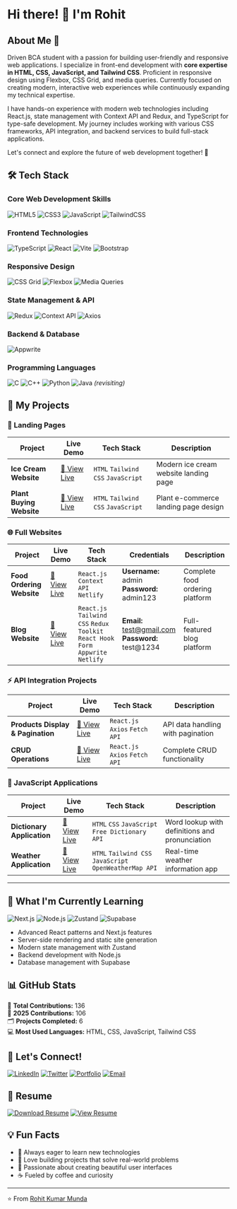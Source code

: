 # Hi there! 👋 I'm Rohit

## About Me 🚀

Driven BCA student with a passion for building user-friendly and responsive web applications. I specialize in front-end development with **core expertise in HTML, CSS, JavaScript, and Tailwind CSS**. Proficient in responsive design using Flexbox, CSS Grid, and media queries. Currently focused on creating modern, interactive web experiences while continuously expanding my technical expertise.

I have hands-on experience with modern web technologies including React.js, state management with Context API and Redux, and TypeScript for type-safe development. My journey includes working with various CSS frameworks, API integration, and backend services to build full-stack applications.

Let's connect and explore the future of web development together! 🌟

## 🛠️ Tech Stack

### Core Web Development Skills
![HTML5](https://img.shields.io/badge/HTML5-E34F26?style=for-the-badge&logo=html5&logoColor=white)
![CSS3](https://img.shields.io/badge/CSS3-1572B6?style=for-the-badge&logo=css3&logoColor=white)
![JavaScript](https://img.shields.io/badge/JavaScript-F7DF1E?style=for-the-badge&logo=javascript&logoColor=black)
![TailwindCSS](https://img.shields.io/badge/Tailwind_CSS-38B2AC?style=for-the-badge&logo=tailwind-css&logoColor=white)

### Frontend Technologies
![TypeScript](https://img.shields.io/badge/TypeScript-007ACC?style=for-the-badge&logo=typescript&logoColor=white)
![React](https://img.shields.io/badge/React-20232A?style=for-the-badge&logo=react&logoColor=61DAFB)
![Vite](https://img.shields.io/badge/Vite-646CFF?style=for-the-badge&logo=vite&logoColor=white)
![Bootstrap](https://img.shields.io/badge/Bootstrap-563D7C?style=for-the-badge&logo=bootstrap&logoColor=white)

### Responsive Design
![CSS Grid](https://img.shields.io/badge/CSS_Grid-1572B6?style=for-the-badge&logo=css3&logoColor=white)
![Flexbox](https://img.shields.io/badge/Flexbox-1572B6?style=for-the-badge&logo=css3&logoColor=white)
![Media Queries](https://img.shields.io/badge/Media_Queries-1572B6?style=for-the-badge&logo=css3&logoColor=white)

### State Management & API
![Redux](https://img.shields.io/badge/Redux-593D88?style=for-the-badge&logo=redux&logoColor=white)
![Context API](https://img.shields.io/badge/Context_API-20232A?style=for-the-badge&logo=react&logoColor=61DAFB)
![Axios](https://img.shields.io/badge/Axios-5A29E4?style=for-the-badge&logo=axios&logoColor=white)

### Backend & Database
![Appwrite](https://img.shields.io/badge/Appwrite-FD366E?style=for-the-badge&logo=appwrite&logoColor=white)

### Programming Languages
![C](https://img.shields.io/badge/C-00599C?style=for-the-badge&logo=c&logoColor=white)
![C++](https://img.shields.io/badge/C++-00599C?style=for-the-badge&logo=c%2B%2B&logoColor=white)
![Python](https://img.shields.io/badge/Python-3776AB?style=for-the-badge&logo=python&logoColor=white)
![Java](https://img.shields.io/badge/Java-ED8B00?style=for-the-badge&logo=openjdk&logoColor=white) *(revisiting)*

## 🚀 My Projects

### 🎨 Landing Pages
| Project | Live Demo | Tech Stack | Description |
|---------|-----------|-----------|-------------|
| **Ice Cream Website** | [🔗 View Live](https://ice-cream-website-landing-page.netlify.app/) | `HTML` `Tailwind CSS` `JavaScript` | Modern ice cream website landing page |
| **Plant Buying Website** | [🔗 View Live](https://plant-website-landing-page.netlify.app/) | `HTML` `Tailwind CSS` `JavaScript` | Plant e-commerce landing page design |

### 🌐 Full Websites
| Project | Live Demo | Tech Stack | Credentials | Description |
|---------|-----------|-----------|-------------|-------------|
| **Food Ordering Website** | [🔗 View Live](https://online-food-ordering-website-by-rohit.netlify.app/) | `React.js` `Context API` `Netlify` | **Username:** admin<br>**Password:** admin123 | Complete food ordering platform |
| **Blog Website** | [🔗 View Live](https://blog-website-by-rohit.netlify.app/) | `React.js` `Tailwind CSS` `Redux Toolkit` `React Hook Form` `Appwrite` `Netlify` | **Email:** test@gmail.com<br>**Password:** test@1234 | Full-featured blog platform |

### ⚡ API Integration Projects
| Project | Live Demo | Tech Stack | Description |
|---------|-----------|-----------|-------------|
| **Products Display & Pagination** | [🔗 View Live](https://api-handling-and-pagination-by-rohit.netlify.app/) | `React.js` `Axios` `Fetch API` | API data handling with pagination |
| **CRUD Operations** | [🔗 View Live](https://api-crud-operartion-by-rohit.netlify.app/) | `React.js` `Axios` `Fetch API` | Complete CRUD functionality |

### 📱 JavaScript Applications
| Project | Live Demo | Tech Stack | Description |
|---------|-----------|-----------|-------------|
| **Dictionary Application** | [🔗 View Live](#) | `HTML` `CSS` `JavaScript` `Free Dictionary API` | Word lookup with definitions and pronunciation |
| **Weather Application** | [🔗 View Live](#) | `HTML` `Tailwind CSS` `JavaScript` `OpenWeatherMap API` | Real-time weather information app |

---

## 🌱 What I'm Currently Learning

![Next.js](https://img.shields.io/badge/Next.js-000000?style=for-the-badge&logo=nextdotjs&logoColor=white)
![Node.js](https://img.shields.io/badge/Node.js-43853D?style=for-the-badge&logo=node.js&logoColor=white)
![Zustand](https://img.shields.io/badge/Zustand-FF6B35?style=for-the-badge&logo=react&logoColor=white)
![Supabase](https://img.shields.io/badge/Supabase-3ECF8E?style=for-the-badge&logo=supabase&logoColor=white)

- Advanced React patterns and Next.js features
- Server-side rendering and static site generation
- Modern state management with Zustand
- Backend development with Node.js
- Database management with Supabase

## 📊 GitHub Stats

🚀 **Total Contributions:** 136  
📅 **2025 Contributions:** 106  
🗂️ **Projects Completed:** 6  
💻 **Most Used Languages:** HTML, CSS, JavaScript, Tailwind CSS

## 🤝 Let's Connect!

[![LinkedIn](https://img.shields.io/badge/LinkedIn-0077B5?style=for-the-badge&logo=linkedin&logoColor=white)](https://linkedin.com/in/yourprofile)
[![Twitter](https://img.shields.io/badge/Twitter-1DA1F2?style=for-the-badge&logo=twitter&logoColor=white)](https://twitter.com/yourhandle)
[![Portfolio](https://img.shields.io/badge/Portfolio-FF5722?style=for-the-badge&logo=todoist&logoColor=white)](https://yourportfolio.com)
[![Email](https://img.shields.io/badge/Gmail-D14836?style=for-the-badge&logo=gmail&logoColor=white)](mailto:your.email@gmail.com)

## 📄 Resume

[![Download Resume](https://img.shields.io/badge/Download_Resume-4285F4?style=for-the-badge&logo=googledrive&logoColor=white)](https://drive.google.com/uc?export=download&id=1-hH0dZf7fISpgIkSLxKPc1BKhyEjt6ne)
[![View Resume](https://img.shields.io/badge/View_Resume-34A853?style=for-the-badge&logo=googledrive&logoColor=white)](https://drive.google.com/file/d/1-hH0dZf7fISpgIkSLxKPc1BKhyEjt6ne/view?usp=drive_link)

## 💡 Fun Facts

- 🎯 Always eager to learn new technologies
- 🚀 Love building projects that solve real-world problems  
- 🎨 Passionate about creating beautiful user interfaces
- ☕ Fueled by coffee and curiosity

---

⭐️ From [Rohit Kumar Munda](https://github.com/RohitMunda07)

